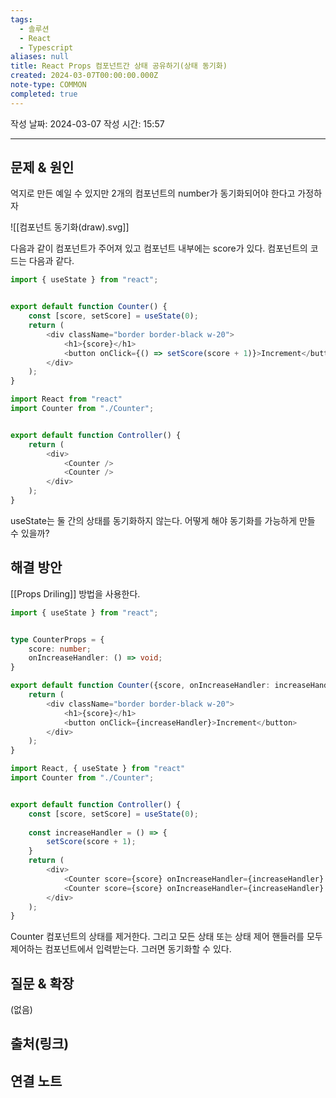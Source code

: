 ```yaml
---
tags:
  - 솔루션
  - React
  - Typescript
aliases: null
title: React Props 컴포넌트간 상태 공유하기(상태 동기화)
created: 2024-03-07T00:00:00.000Z
note-type: COMMON
completed: true
---
```

작성 날짜: 2024-03-07
작성 시간: 15:57


----

## 문제 & 원인
억지로 만든 예일 수 있지만 2개의 컴포넌트의 number가 동기화되어야 한다고 가정하자

![[컴포넌트 동기화(draw).svg]]

다음과 같이 컴포넌트가 주어져 있고 컴포넌트 내부에는 score가 있다.  컴포넌트의 코드는 다음과 같다.

```ts
import { useState } from "react";


export default function Counter() {
	const [score, setScore] = useState(0);
	return (
		<div className="border border-black w-20">
			<h1>{score}</h1>
			<button onClick={() => setScore(score + 1)}>Increment</button>
		</div>
	);
}
```

```ts
import React from "react"
import Counter from "./Counter";


export default function Controller() {
	return (
		<div>
			<Counter />
			<Counter />
		</div>
	);
}
```


useState는 둘 간의 상태를 동기화하지 않는다. 어떻게 해야 동기화를 가능하게 만들 수 있을까?
## 해결 방안
[[Props Driling]] 방법을 사용한다. 

```ts
import { useState } from "react";


type CounterProps = {
	score: number;
	onIncreaseHandler: () => void;
}

export default function Counter({score, onIncreaseHandler: increaseHandler}: CounterProps ) {
	return (
		<div className="border border-black w-20">
			<h1>{score}</h1>
			<button onClick={increaseHandler}>Increment</button>
		</div>
	);
}
```

```ts
import React, { useState } from "react"
import Counter from "./Counter";


export default function Controller() {
	const [score, setScore] = useState(0);
	
	const increaseHandler = () => {
		setScore(score + 1);
	}
	return (
		<div>
			<Counter score={score} onIncreaseHandler={increaseHandler} />
			<Counter score={score} onIncreaseHandler={increaseHandler} />
		</div>
	);
}
```

Counter 컴포넌트의 상태를 제거한다. 그리고 모든 상태 또는 상태 제어 핸들러를 모두 제어하는 컴포넌트에서 입력받는다. 그러면 동기화할 수 있다.
## 질문 & 확장

(없음)

## 출처(링크)


## 연결 노트
